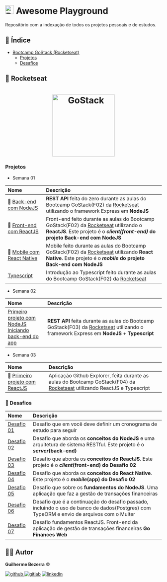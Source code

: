 # <img src="https://cultofthepartyparrot.com/parrots/hd/brazilianfanparrot.gif" alt="Brazilian Fan Parrot" height="28"/> Awesome Playground 

Repositório com a indexação de todos os projetos pessoais e de estudos.

## :pushpin: Índice 

  - [Bootcamp GoStack (Rocketseat)](#rocket-rocketseat)
    - [Projetos](#projetos)
    - [Desafios](#muscle-desafios)

##  :rocket: Rocketseat

<h1 align="center">
    <img alt="GoStack" src="https://i.lensdump.com/i/jCktQQ.png" width="200px" />
</h1>

### Projetos

- Semana 01

| Nome | Descrição | 
|:----|:---------| 
| :rocket: [Back-end com NodeJS](https://github.com/gbdsantos/bootcamp-gostack-backend-01) |**REST API** feita do zero durante as aulas do Bootcamp GoStack(F02) da [Rocketseat](https://rocketseat.com.br/) utilizando o framework Express em **NodeJS** |
| :children_crossing: [Front-end com ReactJS](https://github.com/gbdsantos/bootcamp-gostack-frontend-01/tree/master/frontend) | Front-end feito durante as aulas do Bootcamp GoStack(F02) da [Rocketseat](https://rocketseat.com.br/) utilizando o **ReactJS**. Este projeto é o ***client(front-end)* do projeto Back-end com NodeJS** |
| :iphone: [Mobile com React Native](https://github.com/gbdsantos/bootcamp-gostack-mobile-01/tree/master/mobile) | Mobile feito durante as aulas do Bootcamp GoStack(F02) da [Rocketseat](https://rocketseat.com.br/) utilizando **React Native**. Este projeto é o ***mobile* do projeto Back-end com NodeJS** |
| [Typescript](https://github.com/gbdsantos/bootcamp-gostack-typescript-01) | Introdução ao Typescript feito durante as aulas do Bootcamp GoStack(F02) da [Rocketseat](https://rocketseat.com.br/) |

- Semana 02

| Nome | Descrição | 
|:----|:---------| 
| [Primeiro projeto com NodeJS <br /> Iniciando back-end do app](https://github.com/gbdsantos/bootcamp-gostack-backend-02/tree/master/backend) | **REST API** feita durante as aulas do Bootcamp GoStack(F03) da [Rocketseat](https://rocketseat.com.br/) utilizando o framework Express em **NodeJS** + **Typescript** |

- Semana 03

| Nome | Descrição | 
|:----|:---------| 
| :octopus: [Primeiro projeto com ReactJS](https://github.com/gbdsantos/bootcamp-gostack-frontend-03/tree/master/frontend) | Aplicação Github Explorer, feita durante as aulas do Bootcamp GoStack(F04) da [Rocketseat](https://rocketseat.com.br/) utilizando ReactJS e Typescript |

### :muscle: Desafios

| Nome | Descrição | 
|:----|:---------| 
| [Desafio 01](https://www.notion.so/Cronograma-de-estudos-7d1c5cc9bd884cc8899dea7284539b0a?about:blank) | Desafio que em você deve definir um cronograma de estudo para seguir |
|  [Desafio 02](https://github.com/gbdsantos/bootcamp-gostack-challenge-02) | Desafio que aborda os **conceitos do NodeJS** e uma arquitetura de sistema RESTful. Este projeto é o ***server*(back-end)**|
| [Desafio 03](https://github.com/gbdsantos/bootcamp-gostack-challenge-03) | Desafio que aborda os **conceitos do ReactJS**. Este projeto é o ***client*(front-end) do Desafio 02** |
| [Desafio 04](https://github.com/gbdsantos/bootcamp-gostack-challenge-04) | Desafio que aborda os **conceitos do React Native**. Este projeto é o ***mobile*(app) do Desafio 02** |
| [Desafio 05](https://github.com/gbdsantos/bootcamp-gostack-challenge-05) | Desafio que sobre os **fundamentos do NodeJS**. Uma aplicação que faz a gestão de transações financeiras |
| [Desafio 06](https://github.com/gbdsantos/bootcamp-gostack-challenge-06) | Desafio que é a continuação do desafio passado, incluindo o uso de banco de dados(Postgres) com TypeORM e envio de arquivos com o Multer |
| [Desafio 07](https://github.com/gbdsantos/bootcamp-gostack-challenge-07) | Desafio fundamentos ReactJS. Front-end da aplicação de gestão de transações financeiras **Go Finances Web** |


## :man_astronaut: Autor

**Guilherme Bezerra** ©️

[![github](http://ap.imagensbrasil.org/images/2018/12/10/github-logo-1.png) ](http://www.github.com/gbdsantos)
[![gitlab](http://ap.imagensbrasil.org/images/2018/12/10/gitlab-32.png)](https://gitlab.com/gbdsantos1)
[![linkedin](http://ap.imagensbrasil.org/images/2018/12/10/linkedin-1.png)](https://www.linkedin.com/in/gbdsantos/)

